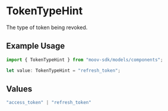 # TokenTypeHint

The type of token being revoked.

## Example Usage

```typescript
import { TokenTypeHint } from "moov-sdk/models/components";

let value: TokenTypeHint = "refresh_token";
```

## Values

```typescript
"access_token" | "refresh_token"
```